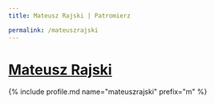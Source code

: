 ```yaml
---
title: Mateusz Rajski | Patromierz

permalink: /mateuszrajski
---
```


# [Mateusz Rajski](https://patronite.pl/mateuszrajski)

{% include profile.md name="mateuszrajski" prefix="m" %}
